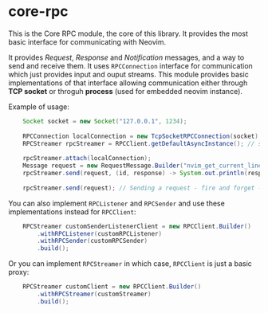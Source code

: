 # core-rpc

This is the Core RPC module, the core of this library. It provides the most basic interface for communicating with Neovim.

It provides *Request*, *Response* and *Notification* messages, and a way to send and receive them. It uses `RPCConnection` interface for
communication which just provides input and ouput streams. This module provides basic implementations of that interface allowing communication
either through **TCP socket** or throguh **process** (used for embedded neovim instance).

Example of usage:
```java
    Socket socket = new Socket("127.0.0.1", 1234);
    
    RPCConnection localConnection = new TcpSocketRPCConnection(socket);
    RPCStreamer rpcStreamer = RPCClient.getDefaultAsyncInstance(); // shared singleton
    
    rpcStreamer.attach(localConnection);
    Message request = new RequestMessage.Builder("nvim_get_current_line");
    rpcStreamer.send(request, (id, response) -> System.out.println(response)); // callback for request
    
    rpcStreamer.send(request); // Sending a request - fire and forget - no callback
```

You can also implement `RPCListener` and `RPCSender` and use these implementations instead for `RPCClient`:
```java
    RPCStreamer customSenderListenerClient = new RPCClient.Builder()
        .withRPCListener(customRPCListener)
        .withRPCSender(customRPCSender)
        .build();
```

Or you can implement `RPCStreamer` in which case, `RPCClient` is just a basic proxy:
```java
    RPCStreamer customClient = new RPCClient.Builder()
        .withRPCStreamer(customStreamer)
        .build();
```